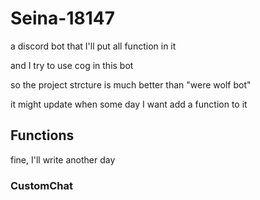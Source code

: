 # Seina-18147

a discord bot that I'll put all function in it

and I try to use cog in this bot

so the project strcture is much better than "were wolf bot"

it might update when some day I want add a function to it

## Functions
fine, I'll write another day
### CustomChat
